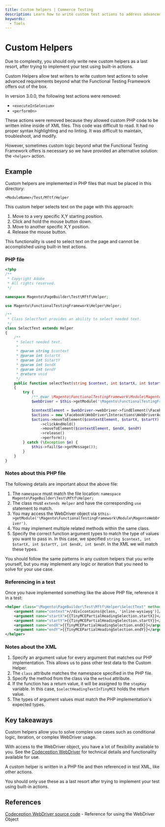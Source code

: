 ```yaml
---
title: Custom helpers | Commerce Testing
description: Learn how to write custom test actions to address advanced requirements with the Functional Testing Framework.
keywords:
  - Tools
---
```


# Custom Helpers

<InlineAlert variant="warning" slots="text"/>

Due to complexity, you should only write new custom helpers as a last resort, after trying to implement your test using built-in actions.

Custom Helpers allow test writers to write custom test actions to solve advanced requirements beyond what the Functional Testing Framework offers out of the box.

In version 3.0.0, the following test actions were removed:

*  `<executeInSelenium>`
*  `<performOn>`

These actions were removed because they allowed custom PHP code to be written inline inside of XML files. This code was difficult to read. It had no proper syntax highlighting and no linting. It was difficult to maintain, troubleshoot, and modify.

However, sometimes custom logic beyond what the Functional Testing Framework offers is necessary so we have provided an alternative solution: the `<helper>` action.

## Example

Custom helpers are implemented in PHP files that must be placed in this directory:

```text
<ModuleName>/Test/Mftf/Helper
```

This custom helper selects text on the page with this approach:

1. Move to a very specific X,Y starting position.
1. Click and hold the mouse button down.
1. Move to another specific X,Y position.
1. Release the mouse button.

This functionality is used to select text on the page and cannot be accomplished using built-in test actions.

### PHP file

```php
<?php
/**
 * Copyright Adobe
 * All rights reserved.
 */

namespace Magento\PageBuilder\Test\Mftf\Helper;

use Magento\FunctionalTestingFramework\Helper\Helper;

/**
 * Class SelectText provides an ability to select needed text.
 */
class SelectText extends Helper
{
    /**
     * Select needed text.
     *
     * @param string $context
     * @param int $startX
     * @param int $startY
     * @param int $endX
     * @param int $endY
     * @return void
     */
    public function selectText(string $context, int $startX, int $startY, int $endX, int $endY)
    {
        try {
            /** @var \Magento\FunctionalTestingFramework\Module\MagentoWebDriver $webDriver */
            $webDriver = $this->getModule('\Magento\FunctionalTestingFramework\Module\MagentoWebDriver');

            $contextElement = $webDriver->webDriver->findElement(\Facebook\WebDriver\WebDriverBy::xpath($context));
            $actions = new \Facebook\WebDriver\Interactions\WebDriverActions($webDriver->webDriver);
            $actions->moveToElement($contextElement, $startX, $startY)
                ->clickAndHold()
                ->moveToElement($contextElement, $endX, $endY)
                ->release()
                ->perform();
        } catch (\Exception $e) {
            $this->fail($e->getMessage());
        }
    }
}
```

### Notes about this PHP file

The following details are important about the above file:

1. The `namespace` must match the file location: `namespace Magento\PageBuilder\Test\Mftf\Helper;`
2. The class must `extends Helper` and have the corresponding `use` statement to match.
3. You may access the WebDriver object via `$this->getModule('\Magento\FunctionalTestingFramework\Module\MagentoWebDriver')`.
4. You may implement multiple related methods within the same class.
5. Specify the correct function argument types to match the type of values you want to pass in. In this case, we specified `string $context, int $startX, int $startY, int $endX, int $endY`. In the XML we will match these types.

You should follow the same patterns in any custom helpers that you write yourself, but you may implement any logic or iteration that you need to solve for your use case.

### Referencing in a test

Once you have implemented something like the above PHP file, reference it in a test:

```xml
<helper class="\Magento\PageBuilder\Test\Mftf\Helper\SelectText" method="selectText" stepKey="selectHeadingTextInTinyMCE">
    <argument name="context">//div[contains(@class, 'inline-wysiwyg')]//h2</argument>
    <argument name="startX">{{TinyMCEPartialHeadingSelection.startX}}</argument>
    <argument name="startY">{{TinyMCEPartialHeadingSelection.startY}}</argument>
    <argument name="endX">{{TinyMCEPartialHeadingSelection.endX}}</argument>
    <argument name="endY">{{TinyMCEPartialHeadingSelection.endY}}</argument>
</helper>
```

### Notes about the XML

1. Specify an argument value for every argument that matches our PHP implementation. This allows us to pass other test data to the Custom Helper.
1. The `class` attribute matches the namespace specified in the PHP file.
1. Specify the method from the class via the `method` attribute.
1. If the function has a return value, it will be assigned to the `stepKey` variable. In this case, `$selectHeadingTextInTinyMCE` holds the return value.
1. The types of argument values must match the PHP implementation's expected types.

## Key takeaways

Custom helpers allow you to solve complex use cases such as conditional logic, iteration, or complex WebDriver usage.

With access to the WebDriver object, you have a lot of flexibility available to you. See the [Codeception WebDriver](https://github.com/Codeception/module-webdriver/blob/master/src/Codeception/Module/WebDriver.php) for technical details and functionality available for use.

A custom helper is written in a PHP file and then referenced in test XML, like other actions.

You should only use these as a last resort after trying to implement your test using built-in actions.

## References

[Codeception WebDriver source code](https://github.com/Codeception/module-webdriver/blob/master/src/Codeception/Module/WebDriver.php) - Reference for using the WebDriver Object
